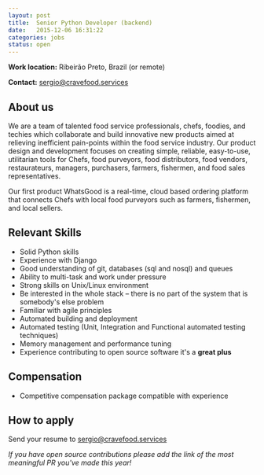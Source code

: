 ```yaml
---
layout: post
title:  Senior Python Developer (backend)
date:   2015-12-06 16:31:22
categories: jobs
status: open
---
```



**Work location:** Ribeirão Preto, Brazil (or remote)

**Contact:** <sergio@cravefood.services>


## About us

We are a team of talented food service professionals, chefs, foodies, and techies which collaborate and build innovative new products aimed at relieving inefficient pain-points within the food service industry. Our product design and development focuses on creating simple, reliable, easy-to-use, utilitarian tools for Chefs, food purveyors, food distributors, food vendors, restaurateurs, managers, purchasers, farmers, fishermen, and food sales representatives.

Our first product WhatsGood is a real-time, cloud based ordering platform that connects Chefs with local food purveyors such as farmers, fishermen, and local sellers.


## Relevant Skills

* Solid Python skills
* Experience with Django
* Good understanding of git, databases (sql and nosql) and queues
* Ability to multi-task and work under pressure
* Strong skills on Unix/Linux environment
* Be interested in the whole stack – there is no part of the system that is somebody's else problem
* Familiar with agile principles
* Automated building and deployment
* Automated testing (Unit, Integration and Functional automated testing techniques)
* Memory management and performance tuning
* Experience contributing to open source software it's a **great plus**


## Compensation

* Competitive compensation package compatible with experience


## How to apply

Send your resume to <sergio@cravefood.services>

*If you have open source contributions please add the link of the most meaningful PR you've made this year!*
